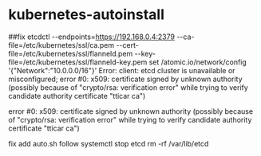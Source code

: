 # kubernetes-autoinstall
##fix 
etcdctl --endpoints=https://192.168.0.4:2379 --ca-file=/etc/kubernetes/ssl/ca.pem --cert-file=/etc/kubernetes/ssl/flanneld.pem --key-file=/etc/kubernetes/ssl/flanneld-key.pem set /atomic.io/network/config '{"Network":"10.0.0.0/16"}'
Error:  client: etcd cluster is unavailable or misconfigured; error #0: x509: certificate signed by unknown authority (possibly because of "crypto/rsa: verification error" while trying to verify candidate authority certificate "tticar ca")

error #0: x509: certificate signed by unknown authority (possibly because of "crypto/rsa: verification error" while trying to verify candidate authority certificate "tticar ca")

fix add auto.sh follow 
systemctl stop etcd
rm -rf /var/lib/etcd


